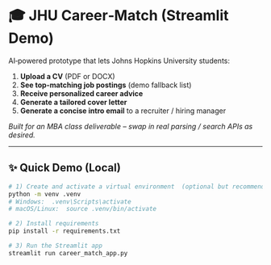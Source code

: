 # 🎓 JHU Career‑Match (Streamlit Demo)

AI‑powered prototype that lets Johns Hopkins University students:

1. **Upload a CV** (PDF or DOCX)  
2. **See top‑matching job postings** (demo fallback list)  
3. **Receive personalized career advice**  
4. **Generate a tailored cover letter**  
5. **Generate a concise intro email** to a recruiter / hiring manager

*Built for an MBA class deliverable – swap in real parsing / search APIs as desired.*

---

## ✨ Quick Demo (Local)

```bash
# 1) Create and activate a virtual environment  (optional but recommended)
python -m venv .venv
# Windows:  .venv\Scripts\activate
# macOS/Linux:  source .venv/bin/activate

# 2) Install requirements
pip install -r requirements.txt

# 3) Run the Streamlit app
streamlit run career_match_app.py
